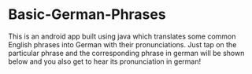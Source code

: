 # Basic-German-Phrases
This is an android app built using java which translates some common English phrases into German with their pronunciations.
Just tap on the particular phrase and the corresponding phrase in german will be shown below and you also get to hear its pronunciation in german!
